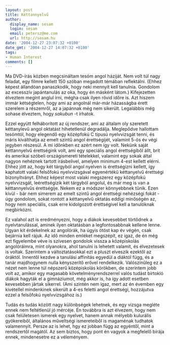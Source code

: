 ```yaml
---
layout: post
title: Kéttannyelvű
author:
  display_name: sesam
  login: sesam
  email: petersz@me.com
  url: http://sesam.hu
date: '2004-12-27 23:07:32 +0100'
date_gmt: '2004-12-27 14:07:32 +0100'
tags:
- Human Interest
comments: []
---
```


Ma DVD-írás közben megcsináltam tesóm angol háziját. Nem volt túl nagy feladat, egy filmre kellett 150 szóban megadott témában reflektálni. (Ehhez képest állandóan panaszkodik, hogy neki mennyit kell tanulnia. Gondolom az excesszív japántanulás az oka, hogy én másként látom.) Kifejezetten élveztem megint anglul írni, mégha csak ilyen rövid időre is. Azt hiszem immár kétségtelen, hogy ami az angolnál már-már házasságba érett szerelem a részemről, az a japánnak még nem sikerült. Legalábbis még sohase élveztem, hogy _sakubun_ -t írhatok.

Ezzel együtt felháborított az új rendszer, ami az általam oly szeretett kéttanylevű angol oktatást hihetetlenül degradálja. Meglepődve hallottam tesómtól, hogy elegendő egy középfokú C típusú nyelvvizsgát tenni, és máris kiválthatja az emelt szintű angol érettségijét, valamint 5-ös év végi jegyben részesül. A mi időnkben ez azért nem így volt. Nekünk saját kéttannyelvű érettségink volt, ami egy speciális angol érettségiből állt, brit és amerikai szóbeli országismereti tételekkel, valamint egy sokak által nagyon nehéznek tartott írásbelivel, amelyen minimum 4-est kellett elérni. Ehhez jött az, hogy két tárgyból angol nyelven is érettségizni kellett, így kaphatott valaki felsőfokú nyelvvizsgával egyenértékű kéttanyelvű érettségi bizonyítványt. Ehhez képest most valaki megszerez egy középfokú nyelvvizsgát, leérettségizik két tárgyból angolul, és már meg is van a kéttannyelvűs érettségije. Nekem ez a módszer könnyebbnek tűnik. Ezen kívül - bár nem simerem az emelt szintű angol érettségi nehézségi fokát - úgy gondolom, sokat rontott a kéttanyelvű oktatás eddigi minőségén az, hogy nem speciális, csak erre kidolgozott érettségivel kell a tanulóknak megbirkózni.

Ez valahol azt is eredményezni, hogy a diákok kevesebbet törtődnek a nyelvtanulással, aminek ilyen oktatásban a legfontosabbnak kellene lenne. Ugyan kit érdekelnek az angolórák, ha úgyis ötöst kap év végén, csak bejárnia kell rájuk. Az idő minden emléket megszépít, ez igaz, de én még ezt figyelembe véve is szívesen gondolok vissza a középiskolás angolóráimra, mint olyanokra, ahol tanulni is lehetett valamit, és élvezetesek is voltak. Szerintem a változtatásokkal ezt a pluszt elveszik ezektől az óráktól. Innentől kezdve a tanulási affinitás egyedül a diáktól függ, és a tanár majdhogynem nulla kényszerítő erővel rendelkezik. Valószínűleg ez a nézet nem lenne túl népszerű középiskolás körökben, de szerintem jobb volt az, amikor egy magasabb követelményrendszerrel valós tudást birtokló diákok hagyták el a gimnáziumot, még akkor is, ha így adott esetben kevesebben jártak sikerrel. (Ami szintén nem igaz, mert az én évemben egy kivétellel mindenkinek sikerült a 4-es feletti angol érettségi, hozzájutva ezzel a felsőfokú nyelvvizsgához is.)

Tudás és tudás között nagy különbségek lehetnek, és egy vizsga megléte ennek nem feltétlenül jó mércéje. Én továbbra is azt élvezem, hogy nem csak felületesen ismerek egy nyelvet, hanem annak mélyebb kulurális gyökereiből, általános műveltségi ismereteiből is magaménak tudhatok valamennyit. Persze az is lehet, hgy ez jobban függ az egyéntől, mint a rendszertől magától. Az sem biztos, hogy pont én vagyok a megfelelő bírája ennek, mindenesetre ez a véleményem.

